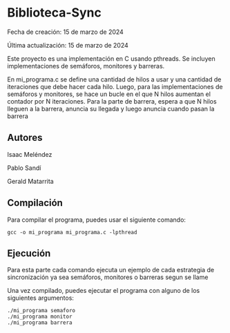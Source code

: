 # Biblioteca-Sync

Fecha de creación: 15 de marzo de 2024

Última actualización: 15 de marzo de 2024

Este proyecto es una implementación en C usando pthreads. Se incluyen implementaciones de semáforos, monitores y barreras.

En mi_programa.c se define una cantidad de hilos a usar y una cantidad de iteraciones que debe hacer cada hilo. Luego, para las implementaciones de semáforos y monitores, se hace un bucle en el que N hilos aumentan el contador por N iteraciones. Para la parte de barrera, espera a que N hilos lleguen a la barrera, anuncia su llegada y luego anuncia cuando pasan la barrera

## Autores
Isaac Meléndez

Pablo Sandí 

Gerald Matarrita

## Compilación

Para compilar el programa, puedes usar el siguiente comando:

```
gcc -o mi_programa mi_programa.c -lpthread
```


## Ejecución

Para esta parte cada comando ejecuta un ejemplo de cada estrategia de sincronización ya sea semáforos, monitores o barreras segun se llame

Una vez compilado, puedes ejecutar el programa con alguno de los siguientes argumentos:

```
./mi_programa semaforo
./mi_programa monitor
./mi_programa barrera
```

